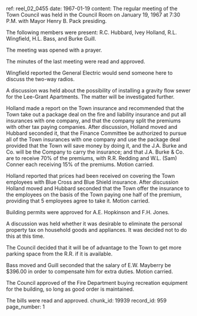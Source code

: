 ref: reel_02_0455
date: 1967-01-19
content: The regular meeting of the Town Council was held in the Council Room on January 19, 1967 at 7:30 P.M. with Mayor Henry B. Pack presiding.

The following members were present: R.C. Hubbard, Ivey Holland, R.L. Wingfield, H.L. Bass, and Burke Guill.

The meeting was opened with a prayer.

The minutes of the last meeting were read and approved.

Wingfield reported the General Electric would send someone here to discuss the two-way radios.

A discussion was held about the possibility of installing a gravity flow sewer for the Lee-Grant Apartments. The matter will be investigated further.

Holland made a report on the Town insurance and recommended that the Town take out a package deal on the fire and liability insurance and put all insurances with one company, and that the company split the premiums with other tax paying companies. After discussion, Holland moved and Hubbard seconded it, that the Finance Committee be authorized to pursue all of the Town insurances with one company and use the package deal provided that the Town will save money by doing it, and the J.A. Burke and Co. will be the Company to carry the insurance; and that J.A. Burke & Co. are to receive 70% of the premiums, with R.R. Redding and W.L. (Sam) Conner each receiving 15% of the premiums. Motion carried.

Holland reported that prices had been received on covering the Town employees with Blue Cross and Blue Shield insurance. After discussion Holland moved and Hubbard seconded that the Town offer the insurance to the employees on the basis of the Town paying one half of the premium, providing that 5 employees agree to take it. Motion carried.

Building permits were approved for A.E. Hopkinson and F.H. Jones.

A discussion was held whether it was desirable to eliminate the personal property tax on household goods and appliances. It was decided not to do this at this time.

The Council decided that it will be of advantage to the Town to get more parking space from the R.R. if it is available.

Bass moved and Guill seconded that the salary of E.W. Mayberry be $396.00 in order to compensate him for extra duties. Motion carried.

The Council approved of the Fire Department buying recreation equipment for the building, so long as good order is maintained.

The bills were read and approved.
chunk_id: 19939
record_id: 959
page_number: 1

